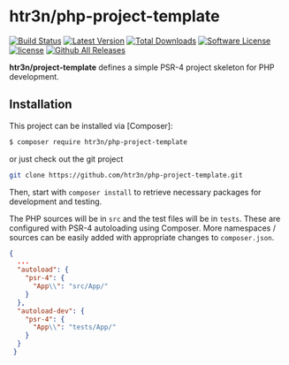 # htr3n/php-project-template

[![Build Status](https://img.shields.io/travis/htr3n/php-project-template/master.svg?style=flat-square)](https://travis-ci.org/htr3n/php-project-template)
[![Latest Version](https://img.shields.io/packagist/v/htr3n/php-project-template.svg?style=flat-square)](https://packagist.org/packages/htr3n/php-project-template)
[![Total Downloads](https://img.shields.io/packagist/dt/htr3n/php-project-template.svg?style=flat-square)](https://packagist.org/packages/htr3n/project-template)
[![Software License](https://img.shields.io/badge/License-MIT-blue.svg?style=flat-square)](LICENSE)
[![license](https://img.shields.io/github/license/mashape/apistatus.svg)](LICENSE)
[![Github All Releases](https://img.shields.io/github/downloads/htr3n/php-project-template/total.svg)]()

**htr3n/project-template** defines a simple PSR-4 project skeleton for PHP development.


## Installation

This project can be installed via [Composer]:

```sh
$ composer require htr3n/php-project-template
```

or just check out the git project

```sh
git clone https://github.com/htr3n/php-project-template.git
```

Then, start with `composer install` to retrieve necessary packages for development and testing.

The PHP sources will be in `src` and the test files will be in `tests`. These are configured with PSR-4 autoloading using Composer. More namespaces / sources can be easily added with appropriate changes to `composer.json`.

```json
{
  ...
  "autoload": {
    "psr-4": {
      "App\\": "src/App/"
    }
  },
  "autoload-dev": {
    "psr-4": {
      "App\\": "tests/App/"
    }
  }
 }
```

